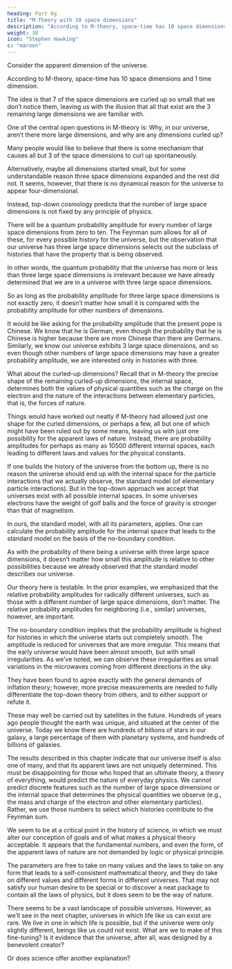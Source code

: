 ```yaml
---
heading: Part 6g
title: "M-Theory with 10 space dimensions"
description: "According to M-theory, space-time has 10 space dimensions and 1 time dimension"
weight: 38
icon: "Stephen Hawking"
c: "maroon"
---
```



Consider the apparent dimension of the universe. 

According to M-theory, space-time has 10 space dimensions and 1 time dimension. 

The idea is that 7 of the space dimensions are curled up so small that we don’t notice them, leaving us with the illusion that all that exist are the 3 remaining large dimensions we are familiar with. 

One of the central open questions in M-theory is: Why, in our universe, aren’t there more large dimensions, and why are any dimensions curled up? 

Many people would like to believe that there is some mechanism that causes all but 3 of the space dimensions to curl up spontaneously. 

Alternatively, maybe all dimensions started small, but for some understandable reason three space dimensions expanded and the rest did not. It seems, however, that there is no dynamical reason for the universe to appear four-dimensional. 

Instead, top-down cosmology predicts that the number of large space dimensions is not fixed by any
principle of physics. 

There will be a quantum probability amplitude for every number of large space dimensions from zero to ten. The Feynman sum allows for all of these, for every possible history for the universe, but the observation that our universe has three large space dimensions
selects out the subclass of histories that have the property that is being observed.

In other words, the quantum probability that the universe has more or less than three large space dimensions is
irrelevant because we have already determined that we are in a universe with three large space
dimensions. 

So as long as the probability amplitude for three large space dimensions is not exactly zero, it doesn’t matter how small it is compared with the probability amplitude for other numbers of dimensions. 

It would be like asking for the probability amplitude that the present pope is Chinese. We know that he is German, even though the probability that he is Chinese is higher because there are more Chinese than there are Germans. Similarly, we know our universe exhibits 3 large space dimensions, and so even though other numbers of large space dimensions may have a greater probability amplitude, we are interested only in histories with three.

What about the curled-up dimensions? Recall that in M-theory the precise shape of the remaining curled-up dimensions, the internal space, determines both the values of physical quantities such as the charge on the electron and the nature of the interactions between elementary particles, that is, the forces of nature. 

Things would have worked out neatly if M-theory had allowed just one shape for the curled dimensions, or perhaps a few, all but one of which might have been ruled out by some means, leaving us with just one possibility for the apparent laws of nature. Instead, there are
probability amplitudes for perhaps as many as 10500 different internal spaces, each leading to different laws and values for the physical constants.

If one builds the history of the universe from the bottom up, there is no reason the universe should end up with the internal space for the particle interactions that we actually observe, the standard model (of elementary particle interactions). But in the top-down approach we accept that universes exist with all possible internal spaces. In some universes electrons have the weight of golf balls and the force of gravity is stronger than that of magnetism. 

In ours, the standard model, with all its parameters, applies. One can calculate the probability amplitude for the internal space that leads to the standard model on the basis of the no-boundary condition. 

As with the probability of there being a universe with three large space dimensions, it doesn’t matter how small this amplitude is relative to other possibilities because we already observed that the standard model describes our universe.

Our theory here is testable. In the prior examples, we emphasized that the relative probability amplitudes for radically different universes, such as those with a different number of large space dimensions, don’t matter. The relative probability amplitudes for
neighboring (i.e., similar) universes, however, are important. 

The no-boundary condition implies that the probability amplitude is highest for histories in which the universe starts out completely
smooth. The amplitude is reduced for universes that are more irregular. This means that the early universe would have been almost smooth, but with small irregularities. As we’ve noted, we can observe these irregularities as small variations in the microwaves coming from different directions in the sky. 

They have been found to agree exactly with the general demands of inflation theory; however, more precise measurements are needed to fully differentiate the top-down theory from others, and to either support or refute it.

These may well be carried out by satellites in the future. Hundreds of years ago people thought the earth was unique, and situated at the center of the universe. Today we know there are hundreds of billions of stars in our galaxy, a large percentage of them with planetary systems, and hundreds of billions of galaxies. 

The results described in this chapter indicate that our universe itself is also one of many, and that its apparent laws are not uniquely determined. This must be disappointing for those who hoped that an ultimate theory, a theory of everything, would predict the nature of everyday physics. We cannot predict discrete features such as the number of large space dimensions or the internal space that determines the physical quantities we observe (e.g., the mass and charge of the electron and other elementary particles). Rather, we use those numbers to select which histories contribute to the Feynman sum. 

We seem to be at a critical point in the history of science, in which we must alter our conception of goals and of what makes a physical theory acceptable. It appears that the fundamental numbers, and even the form, of the apparent laws of nature are not demanded by logic or physical principle.

The parameters are free to take on many values and the laws to take on any form that leads to a self-consistent mathematical theory, and they do take on different values and different forms in different universes. That may not satisfy our human desire to be special or to discover a neat package to contain all the laws of physics, but it does seem to be the way of nature.

There seems to be a vast landscape of possible universes. However, as we’ll see in the next chapter, universes in which life like us can exist are rare. We live in one in which life is possible, but if the universe were only slightly different, beings like us could not exist. What are we to make of this fine-tuning? Is it evidence that the universe, after all, was designed by a benevolent creator?

Or does science offer another explanation?
